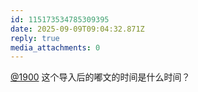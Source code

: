 ```yaml
---
id: 115173534785309395
date: 2025-09-09T09:04:32.871Z
reply: true
media_attachments: 0
---
```


[@1900](https://social.1900.live/@1900) 这个导入后的嘟文的时间是什么时间？

